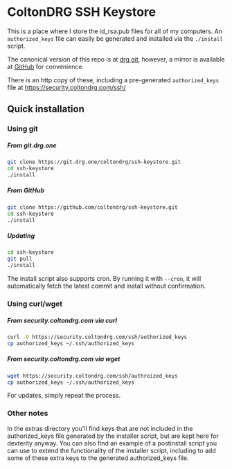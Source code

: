 # ColtonDRG SSH Keystore

This is a place where I store the id_rsa.pub files for all of my computers. An `authorized_keys` file can easily be generated and installed via the `./install` script.

The canonical version of this repo is at [drg git](https://git.drg.one/ColtonDRG/ssh-keystore), however, a mirror is available at [GitHub](https://github.com/ColtonDRG/ssh-keystore) for convenience.

There is an http copy of these, including a pre-generated `authorized_keys` file at https://security.coltondrg.com/ssh/

## Quick installation

### Using git

##### From git.drg.one
```sh
git clone https://git.drg.one/coltondrg/ssh-keystore.git
cd ssh-keystore
./install
```

##### From GitHub
```sh
git clone https://github.com/coltondrg/ssh-keystore.git
cd ssh-keystore
./install
```

##### Updating
```sh
cd ssh-keystore
git pull
./install
```

The install script also supports cron. By running it with `--cron`, it will automatically fetch the latest commit and install without confirmation.

### Using curl/wget

##### From security.coltondrg.com via curl
```sh
curl -O https://security.coltondrg.com/ssh/authorized_keys
cp authorized_keys ~/.ssh/authorized_keys
```

##### From security.coltondrg.com via wget
```sh
wget https://security.coltondrg.com/ssh/authroized_keys
cp authorized_keys ~/.ssh/authorized_keys
```

For updates, simply repeat the process.

### Other notes

In the extras directory you'll find keys that are not included in the authorized_keys file generated by the installer script, but are kept here for dexterity anyway. You can also find an example of a postinstall script you can use to extend the functionality of the installer script, including to add some of these extra keys to the generated authorized_keys file.
